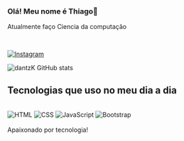 ### Olá! Meu nome é Thiago🤚

Atualmente faço Ciencia da computação 

<br>

[![Instagram](https://img.shields.io/badge/Instagram-E4405F?style=for-the-badge&logo=instagram&logoColor=white)](https://www.instagram.com/duartethaigo/)

![dantzK GitHub stats](https://github-readme-stats.vercel.app/api?username=Duartelitz&show_icons=true&theme=dracula)

## Tecnologias que uso no meu dia a dia 

<div style="display: inline_block"><br>
    <img src="https://img.shields.io/badge/HTML5-E34F26?style=for-the-badge&logo=html5&logoColor=white" alt="HTML">
   <img src="https://img.shields.io/badge/CSS3-1572B6?style=for-the-badge&logo=css3&logoColor=white" alt="CSS">
   <img src="https://img.shields.io/badge/JavaScript-F7DF1E?style=for-the-badge&logo=javascript&logoColor=black" alt="JavaScript">
   <img src="https://img.shields.io/badge/Bootstrap-563D7C?style=for-the-badge&logo=bootstrap&logoColor=white" alt="Bootstrap">
<div><br>
Apaixonado por tecnologia!
